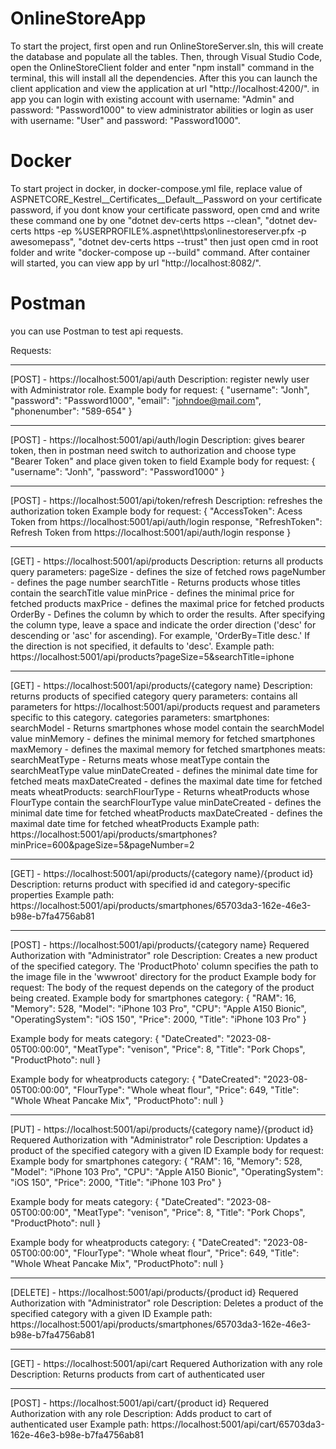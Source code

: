 # OnlineStoreApp
To start the project, first open and run OnlineStoreServer.sln, this will create the database and populate all the tables. Then, through Visual Studio Code, open the OnlineStoreClient folder and enter "npm install" command in the terminal, this will install all the dependencies. After this you can launch the client application and view the application at url "http://localhost:4200/". in app you can login with existing account with username: "Admin" and password: "Password1000" to view administrator abilities or login as user with username: "User" and password: "Password1000".
# Docker
To start project in docker, in docker-compose.yml file, replace value of ASPNETCORE_Kestrel__Certificates__Default__Password on your certificate password, if you dont know your certificate password, open cmd and write these command one by one 
"dotnet dev-certs https --clean", 
"dotnet dev-certs https -ep %USERPROFILE%\.aspnet\https\onlinestoreserver.pfx -p awesomepass", 
"dotnet dev-certs https --trust"
then just open cmd in root folder and write "docker-compose up --build" command. After container will started, you can view app by url "http://localhost:8082/". 
# Postman
you can use Postman to test api requests.

Requests:

------------------------------------------------------------------------------------------------------------------------------------
  [POST] - https://localhost:5001/api/auth
  Description: register newly user with Administrator role.
  Example body for request:
  { 
    "username": "Jonh",
    "password": "Password1000",
    "email": "johndoe@mail.com",
    "phonenumber": "589-654"
  }
  
------------------------------------------------------------------------------------------------------------------------------------
  [POST] - https://localhost:5001/api/auth/login
  Description: gives bearer token, then in postman need switch to authorization and choose type "Bearer Token" and place given token to field
  Example body for request:
  {
    "username": "Jonh",
    "password": "Password1000"
  }

------------------------------------------------------------------------------------------------------------------------------------
  [POST] - https://localhost:5001/api/token/refresh
  Description: refreshes the authorization token
  Example body for request:
  {
    "AccessToken": Acess Token from https://localhost:5001/api/auth/login response,
    "RefreshToken": Refresh Token from https://localhost:5001/api/auth/login response
  }
  
------------------------------------------------------------------------------------------------------------------------------------
  [GET] - https://localhost:5001/api/products
  Description: returns all products
  query parameters:
  pageSize - defines the size of fetched rows
  pageNumber - defines the page number
  searchTitle - Returns products whose titles contain the searchTitle value
  minPrice - defines the minimal price for fetched products
  maxPrice - defines the maximal price for fetched products
  OrderBy - Defines the column by which to order the results. After specifying the column type, leave a space and indicate the order direction ('desc' for descending or 'asc' for ascending). For example, 'OrderBy=Title desc.' If the     direction is not specified, it defaults to 'desc'.
  Example path: https://localhost:5001/api/products?pageSize=5&searchTitle=iphone

------------------------------------------------------------------------------------------------------------------------------------
  [GET] - https://localhost:5001/api/products/{category name}
  Description: returns products of specified category
  query parameters:
  contains all parameters for https://localhost:5001/api/products request and parameters specific to this category.
  categories parameters:
    smartphones:
      searchModel - Returns smartphones whose model contain the searchModel value 
      minMemory - defines the minimal memory for fetched smartphones
      maxMemory - defines the maximal memory for fetched smartphones
    meats:
      searchMeatType - Returns meats whose meatType contain the searchMeatType value 
      minDateCreated - defines the minimal date time for fetched meats
      maxDateCreated - defines the maximal date time for fetched meats
    wheatProducts:
      searchFlourType - Returns wheatProducts whose FlourType contain the searchFlourType value 
      minDateCreated - defines the minimal date time for fetched wheatProducts
      maxDateCreated - defines the maximal date time for fetched wheatProducts
  Example path: https://localhost:5001/api/products/smartphones?minPrice=600&pageSize=5&pageNumber=2

------------------------------------------------------------------------------------------------------------------------------------
  [GET] - https://localhost:5001/api/products/{category name}/{product id}
  Description: returns product with specified id and category-specific properties
  Example path: https://localhost:5001/api/products/smartphones/65703da3-162e-46e3-b98e-b7fa4756ab81

------------------------------------------------------------------------------------------------------------------------------------
  [POST] - https://localhost:5001/api/products/{category name}
  Requered Authorization with "Administrator" role
  Description: Creates a new product of the specified category. The 'ProductPhoto' column specifies the path to the image file in the 'wwwroot' directory for the product
  Example body for request:
  The body of the request depends on the category of the product being created.
  Example body for smartphones category:
  {
    "RAM": 16,
    "Memory": 528,
    "Model": "iPhone 103 Pro",
    "CPU": "Apple A150 Bionic",
    "OperatingSystem": "iOS 150",
    "Price": 2000,
    "Title": "iPhone 103 Pro"
  }

  Example body for meats category:
  {
    "DateCreated": "2023-08-05T00:00:00",
    "MeatType": "venison",
    "Price": 8,
    "Title": "Pork Chops",
    "ProductPhoto": null
  }

  Example body for wheatproducts category:
  {
    "DateCreated": "2023-08-05T00:00:00",
    "FlourType": "Whole wheat flour",
    "Price": 649,
    "Title": "Whole Wheat Pancake Mix",
    "ProductPhoto": null
  }
  
------------------------------------------------------------------------------------------------------------------------------------
  [PUT] - https://localhost:5001/api/products/{category name}/{product id}
  Requered Authorization with "Administrator" role
  Description: Updates a product of the specified category with a given ID
  Example body for request: 
  Example body for smartphones category:
  {
    "RAM": 16,
    "Memory": 528,
    "Model": "iPhone 103 Pro",
    "CPU": "Apple A150 Bionic",
    "OperatingSystem": "iOS 150",
    "Price": 2000,
    "Title": "iPhone 103 Pro"
  }

  Example body for meats category:
  {
    "DateCreated": "2023-08-05T00:00:00",
    "MeatType": "venison",
    "Price": 8,
    "Title": "Pork Chops",
    "ProductPhoto": null
  }

  Example body for wheatproducts category:
  {
    "DateCreated": "2023-08-05T00:00:00",
    "FlourType": "Whole wheat flour",
    "Price": 649,
    "Title": "Whole Wheat Pancake Mix",
    "ProductPhoto": null
  }

------------------------------------------------------------------------------------------------------------------------------------
  [DELETE] - https://localhost:5001/api/products/{product id}
  Requered Authorization with "Administrator" role
  Description: Deletes a product of the specified category with a given ID
  Example path: https://localhost:5001/api/products/smartphones/65703da3-162e-46e3-b98e-b7fa4756ab81

------------------------------------------------------------------------------------------------------------------------------------
  [GET] - https://localhost:5001/api/cart
  Requered Authorization with any role
  Description: Returns products from cart of authenticated user

------------------------------------------------------------------------------------------------------------------------------------
  [POST] - https://localhost:5001/api/cart/{product id}
  Requered Authorization with any role
  Description: Adds product to cart of authenticated user
  Example path: https://localhost:5001/api/cart/65703da3-162e-46e3-b98e-b7fa4756ab81
